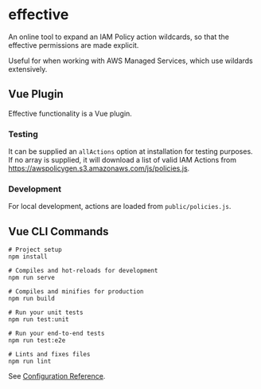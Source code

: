 # effective

An online tool to expand an IAM Policy action wildcards, so that the effective
permissions are made explicit.

Useful for when working with AWS Managed Services, which use wildards
extensively.

## Vue Plugin

Effective functionality is a Vue plugin.

### Testing

It can be supplied an `allActions` option at installation for testing purposes.
If no array is supplied, it will download a list of valid IAM Actions from
https://awspolicygen.s3.amazonaws.com/js/policies.js.

### Development

For local development, actions are loaded from `public/policies.js`.

## Vue CLI Commands

```
# Project setup
npm install

# Compiles and hot-reloads for development
npm run serve

# Compiles and minifies for production
npm run build

# Run your unit tests
npm run test:unit

# Run your end-to-end tests
npm run test:e2e

# Lints and fixes files
npm run lint
```

See [Configuration Reference](https://cli.vuejs.org/config/).
